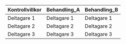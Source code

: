 |Kontrollvillkor |Behandling_A |Behandling_B |
|:---------------|:------------|:------------|
|Deltagare 1     |Deltagare 1  |Deltagare 1  |
|Deltagare 2     |Deltagare 2  |Deltagare 2  |
|Deltagare 3     |Deltagare 3  |Deltagare 3  |
